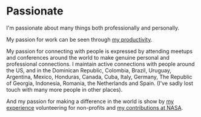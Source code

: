 # Passionate

I'm passionate about many things both professionally and personally.

My passion for work can be seen through [my productivity](productivity.md).

My passion for connecting with people is expressed by attending meetups and conferences around the world to make genuine personal and professional connections. I maintain active connections with people around the US, and in the Dominican Republic, Colombia, Brazil, Uruguay, Argentina, Mexico, Honduras, Canada, Cuba, Italy, Germany, The Republic of Georgia, Indonesia, Romania, the Netherlands and Spain. (I've sadly lost touch with many more people in other places).

And my passion for making a difference in the world is show by [my experience](README.md) volunteering for non-profits and [my contributions at NASA](https://github.com/nasa-gibs/worldview/graphs/contributors?from=2017-07-29&to=2018-01-27&type=c).
